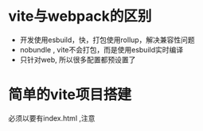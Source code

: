 # vite与webpack的区别
- 开发使用esbuild，快，打包使用rollup，解决兼容性问题
- nobundle , vite不会打包，而是使用esbuild实时编译
- 只针对web, 所以很多配置都预设置了

# 简单的vite项目搭建
必须以要有index.html ,注意<script>标签的type="module"
默认支持es6模块化, ts, jsx, 